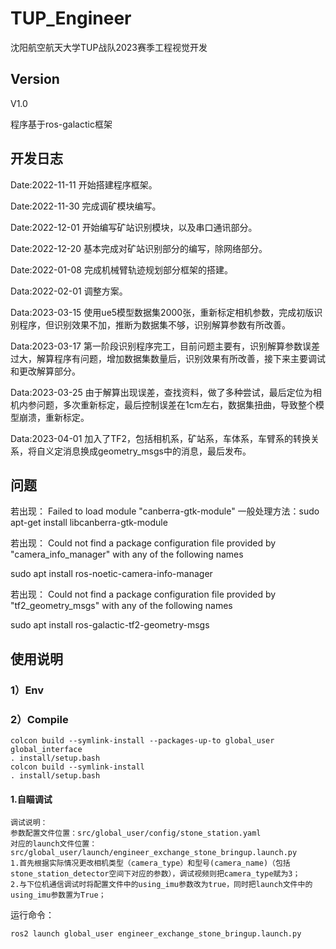 # TUP_Engineer
沈阳航空航天大学TUP战队2023赛季工程视觉开发

## Version
V1.0

程序基于ros-galactic框架

## 开发日志
Date:2022-11-11 开始搭建程序框架。

Date:2022-11-30 完成调矿模块编写。

Date:2022-12-01 开始编写矿站识别模块，以及串口通讯部分。

Date:2022-12-20 基本完成对矿站识别部分的编写，除网络部分。

Date:2022-01-08 完成机械臂轨迹规划部分框架的搭建。

Data:2022-02-01 调整方案。

Data:2023-03-15 使用ue5模型数据集2000张，重新标定相机参数，完成初版识别程序，但识别效果不加，推断为数据集不够，识别解算参数有所改善。

Data:2023-03-17 第一阶段识别程序完工，目前问题主要有，识别解算参数误差过大，解算程序有问题，增加数据集数量后，识别效果有所改善，接下来主要调试和更改解算部分。

Data:2023-03-25 由于解算出现误差，查找资料，做了多种尝试，最后定位为相机内参问题，多次重新标定，最后控制误差在1cm左右，数据集扭曲，导致整个模型崩溃，重新标定。

Data:2023-04-01 加入了TF2，包括相机系，矿站系，车体系，车臂系的转换关系，将自义定消息换成geometry_msgs中的消息，最后发布。

## 问题
若出现： Failed to load module "canberra-gtk-module"
一般处理方法：sudo apt-get install libcanberra-gtk-module

若出现： Could not find a package configuration file provided by
  "camera_info_manager" with any of the following names

sudo apt install ros-noetic-camera-info-manager 

若出现： Could not find a package configuration file provided by "tf2_geometry_msgs"
  with any of the following names

sudo apt install ros-galactic-tf2-geometry-msgs

## 使用说明
### 1）Env
### 2）Compile
    colcon build --symlink-install --packages-up-to global_user global_interface
    . install/setup.bash
    colcon build --symlink-install
    . install/setup.bash
#### 1.自瞄调试
    调试说明：
    参数配置文件位置：src/global_user/config/stone_station.yaml
    对应的launch文件位置：src/global_user/launch/engineer_exchange_stone_bringup.launch.py
    1.首先根据实际情况更改相机类型（camera_type）和型号(camera_name)（包括stone_station_detector空间下对应的参数），调试视频则把camera_type赋为3；
    2.与下位机通信调试时将配置文件中的using_imu参数改为true，同时把launch文件中的using_imu参数置为True；

运行命令：

    ros2 launch global_user engineer_exchange_stone_bringup.launch.py
